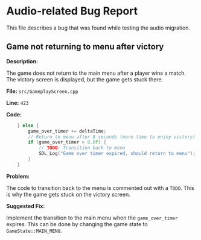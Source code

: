 # Audio-related Bug Report

This file describes a bug that was found while testing the audio migration.

## Game not returning to menu after victory

**Description:**

The game does not return to the main menu after a player wins a match. The victory screen is displayed, but the game gets stuck there.

**File:** `src/GameplayScreen.cpp`

**Line:** `423`

**Code:**
```cpp
    } else {
        game_over_timer += deltaTime;
        // Return to menu after 8 seconds (more time to enjoy victory)
        if (game_over_timer > 8.0f) {
            // TODO: Transition back to menu
            SDL_Log("Game over timer expired, should return to menu");
        }
    }
```

**Problem:**

The code to transition back to the menu is commented out with a `TODO`. This is why the game gets stuck on the victory screen.

**Suggested Fix:**

Implement the transition to the main menu when the `game_over_timer` expires. This can be done by changing the game state to `GameState::MAIN_MENU`.
